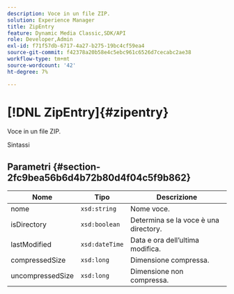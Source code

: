 ```yaml
---
description: Voce in un file ZIP.
solution: Experience Manager
title: ZipEntry
feature: Dynamic Media Classic,SDK/API
role: Developer,Admin
exl-id: f71f57db-6717-4a27-b275-19bc4cf59ea4
source-git-commit: f42378a20b58e4c5ebc961c6526d7cecabc2ae38
workflow-type: tm+mt
source-wordcount: '42'
ht-degree: 7%

---
```


# [!DNL ZipEntry]{#zipentry}

Voce in un file ZIP.

Sintassi

## Parametri {#section-2fc9bea56b6d4b72b80d4f04c5f9b862}

| Nome | Tipo | Descrizione |
|---|---|---|
| nome | `xsd:string` | Nome voce. |
| isDirectory | `xsd:boolean` | Determina se la voce è una directory. |
| lastModified | `xsd:dateTime` | Data e ora dell’ultima modifica. |
| compressedSize | `xsd:long` | Dimensione compressa. |
| uncompressedSize | `xsd:long` | Dimensione non compressa. |
